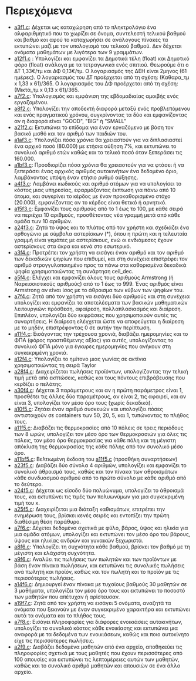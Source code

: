 # Περιεχόμενα

* [a3f1.c](./a3f1.c): Δέχεται ως καταχώρηση από το πληκτρολόγιο ένα αλφαριθμητικό που το χωρίζει σε όνομα, συντελεστή τελικού βαθμού και βαθμό και αφού το καταχωρήσει σε ανάλογους πίνακες τα εκτυπώνει μαζί με τον υπολογισμό του τελικού βαθμού. Δεν δέχεται ονόματα μαθημάτων με λιγότερα των 9 γραμμάτων.  
* [a12f1.c](./a12f1.c) : Υπολογίζει και εμφανίζει τα Δημοτικά τέλη (float) και Δημοτικό φόρο (float) ανάλογα με τα τετραγωνικά ενός σπιτιού. Θεωρούμε ότι ο ΔΤ 1,33€/τμ και ΔΦ 0,13€/τμ. Ο λογαριασμός της ΔΕΗ είναι 2μηνος (61 ημέρες). Ο λογαριασμός του ΔΤ προέρχεται από τη σχέση: (Καθαρα_τμ x 1,33 x 61)/365. Ο λογαριασμός του ΔΦ προέρχεται από τη σχέση:(Μικτά_τμ x 0,13 x 61)/365.
* [a7f2.c](./a7f2.c): Υπολογισμός και εμφάνιση της εβδομαδιαίας αμοιβής ενός εργαζομένου.
* [a8f2.c](./a8f2.c): Υπολογίζει την αποδεκτή διαφορά μεταξύ ενός προβλεπόμενου και ενός πραγματικού χρόνου, συγκρίνοντας τα δύο και εμφανίζοντας αν η διαφορά είναι "GOOD", "BIG" ή "SMALL"
* [a21f2.c](./a21f2.c): Εκτυπώνει το επίδομα για έναν εργαζόμενο με βάση τον βασικό μισθό και τον αριθμό των παιδιών του.
* [a1af3.c](./a1af3.c): Υπολογίζει πόσα χρόνια θα χρειαστούν για να διπλασιαστεί ένα αρχικό ποσό (80.000) με ετήσια αύξηση 7%, και εκτυπώνει το συνολικό αριθμό ετών καθώς και το τελικό ποσό όταν ξεπεράσει τις 160.000.
* [a1bf3.c](./a1bf3.c): Προσδιορίζει πόσα χρόνια θα χρειαστούν για να φτάσει ή να ξεπεράσει ένας αρχικός αριθμός αυτοκινήτων ένα δεδομένο όριο, λαμβάνοντας υπόψη έναν ετήσιο ρυθμό αύξησης.
* [a4f3.c](./a4f3.c): Λαμβάνει κωδικούς και αριθμό ατόμων για να υπολογίσει το κόστος μιας υπηρεσίας, εφαρμόζοντας έκπτωση για πάνω από 10 άτομα, και συγκρίνει το κέρδος με έναν προκαθορισμένο στόχο (20.000), εμφανίζοντας αν το κέρδος είναι θετικό ή αρνητικό.
* [a15f3.c](./a15f3.c): Εμφανίζει τους αριθμούς από το 1 έως το 100, με κάθε σειρά να περιέχει 10 αριθμούς, προσθέτοντας νέα γραμμή μετά από κάθε ομάδα των 10 αριθμών.
* [a24f3.c](./a24f3.c): Ζητά το ύψος και το πλάτος από τον χρήστη και σχεδιάζει ένα ορθογώνιο με σύμβολα αστερίσκων (*), όπου η πρώτη και η τελευταία γραμμή είναι γεμάτες με αστερίσκους, ενώ οι ενδιάμεσες έχουν αστερίσκους στα άκρα και κενά στο εσωτερικό.
* [a3f4.c](./a3f4.c): Προτρέπει τον χρήστη να εισάγει έναν αριθμό και τον αριθμό των δεκαδικών ψηφίων που επιθυμεί, και στη συνέχεια επιστρέφει τον αριθμό στρογγυλοποιημένο προς τα πάνω στα καθορισμένα δεκαδικά ψηφία χρησιμοποιώντας τη συνάρτηση ceil_dec.
* [a5f4.c](./a5f4.c): Ελέγχει και εμφανίζει όλους τους αριθμούς Armstrong (ή Ναρκισσιστικούς αριθμούς) από το 1 έως το 999. Ένας αριθμός είναι Armstrong αν είναι ίσος με το άθροισμα των κύβων των ψηφίων του.
* [a7f4.c](./a7f4.c): Ζητά από τον χρήστη να εισάγει δύο αριθμούς και στη συνέχεια υπολογίζει και εμφανίζει τα αποτελέσματα των βασικών μαθηματικών λειτουργιών: πρόσθεση, αφαίρεση, πολλαπλασιασμός και διαίρεση. Επιπλέον, υπολογίζει δύο εκφράσεις που χρησιμοποιούν αυτές τις συναρτήσεις. Η διαίρεση ελέγχεται ώστε να αποφεύγεται η διαίρεση με το μηδέν, επιστρέφοντας 0 σε αυτήν την περίπτωση.
* [a11f4.c](./a11f4.c): Εισάγοντας την τρέχουσα χρονιά, διαβάζει ημερομηνίες και το ΦΠΑ (φόρος προστιθέμενης αξίας) για αυτές, υπολογίζοντας το συνολικό ΦΠΑ μόνο για έγκυρες ημερομηνίες που ανήκουν στη συγκεκριμένη χρονιά.
* [a12f4.c](./a12f4.c): Υπολογίζει το ημίτονο μιας γωνίας σε ακτίνια χρησιμοποιώντας τη σειρά Taylor
* [a28f4.c](./a28f4.c): Διαχειρίζεται πωλήσεις προϊόντων, υπολογίζοντας την τελική τιμή μετά από εκπτώσεις, καθώς και τους πόντους επιβράβευσης που κερδίζει ο πελάτης.
* [a30f4.c](./a30f4.c): Δέχεται 3 παράμετρους και αν η πρώτη παράμετρος είναι 1, προσθέτει τις άλλες δύο παραμέτρους, αν είναι 2, τις αφαιρεί, και αν είναι 3, υπολογίζει τον μέσο όρο τους (χωρίς δεκαδικά).
* [a10f5.c](./a10f5.c): Ζητάει έναν αριθμό συσκευών και υπολογίζει πόσες αντιστοιχούν σε containers των 50, 20, 5, και 1, τυπώνοντας το πλήθος τους.
* [a11f5.c](./a11f5.c): Διαβάζει τις θερμοκρασίες από 10 πόλεις σε τρεις περιόδους των 8 ωρών, υπολογίζει τον μέσο όρο των θερμοκρασιών για όλες τις πόλεις, τον μέσο όρο θερμοκρασίας για κάθε πόλη και τη μέγιστη απόκλιση της θερμοκρασίας της κάθε πόλης από τον συνολικό μέσο όρο. 
* [a11bf5.c](./a11bf5.c): Βελτιωμένη έκδοση του [a11f5.c](./a11f5.c) (προσθήκη συναρτήσεων)
* [a23f5.c](./a23f5.c): Διαβάζει δύο σύνολα 4 αριθμών, υπολογίζει και εμφανίζει το συνολικό άθροισμά τους, καθώς και τον πίνακα των αθροισμάτων κάθε συνδυασμού αριθμού από το πρώτο σύνολο με κάθε αριθμό από το δεύτερο.
* [a24f5.c](./a24f5.c): Δέχεται ως είσοδο δύο πολυώνυμα, υπολογίζει το άθροισμά τους, και εκτυπώνει τις τιμές των πολυωνύμων για μια συγκεκριμένη τιμή του x.
* [a25f5.c](./a25f5.c): Διαχειρίζεται μια διάταξη καθισμάτων, επιτρέπει την ενημέρωση τους, βρίσκει κενές σειρές και εντοπίζει την πρώτη διαθέσιμη θέση παράθυρο.
* [a7f6.c](./a7f6.c): Δέχεται δεδομένα σχετικά με φύλο, βάρος, ύψος και ηλικία για μια ομάδα ατόμων, υπολογίζει και εκτυπώνει τον μέσο όρο του βάρους, ύψους και ηλικίας ανδρών και γυναικών ξεχωριστά.
* [a8f6.c](./a8f6.c): Υπολογίζει τη συχνότητα κάθε βαθμού, βρίσκει τον βαθμό με τη μέγιστη και ελάχιστη συχνότητα.
* [a9f6.c](./a9f6.c): Αναλύει τις πωλήσεις των πωλητών και των προϊόντων με βάση έναν πίνακα πωλήσεων, και εκτυπώνει τις συνολικές πωλήσεις ανά πωλητή και προϊόν, καθώς και τον πωλητή και το προϊόν με τις περισσότερες πωλήσεις.
* [a14f6.c](./a14f6.c): Δημιουργεί έναν πίνακα με τυχαίους βαθμούς 30 μαθητών σε 3 μαθήματα, υπολογίζει τον μέσο όρο τους και εκτυπώνει το ποσοστό των μαθητών που απέτυχαν ή αρίστευσαν.
* [a19f7.c](./a19f7.c): Ζητά από τον χρήστη να εισάγει 5 ονόματα, αναζητά τα ονόματα που ξεκινούν με έναν συγκεκριμένο χαρακτήρα και εκτυπώνει αυτά τα ονόματα και το πλήθος τους.
* [a7f8.c](./a7f8.c): Εισάγει πληροφορίες για διάφορες ενοικιάσεις αυτοκινήτων, υπολογίζει το συνολικό κόστος κάθε ενοικίασης και εκτυπώνει μια αναφορά με τα δεδομένα των ενοικιάσεων, καθώς και ποιο αυτοκίνητο είχε τις περισσότερες πωλήσεις.
* [a2f9.c](./a2f9.c): Διαβάζει δεδομένα μαθητών από ένα αρχείο, αποθηκεύει τις πληροφορίες σχετικά με τους μαθητές που έχουν περισσότερες από 100 απουσίες και εκτυπώνει τις λεπτομέρειες αυτών των μαθητών, καθώς και το συνολικό αριθμό μαθητών και απουσιών σε ένα άλλο αρχείο.
  

